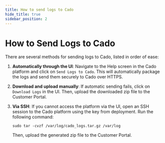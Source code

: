 ```yaml
---
title: How to send logs to Cado
hide_title: true
sidebar_position: 2
---
```


# How to Send Logs to Cado

There are several methods for sending logs to Cado, listed in order of ease:

1. **Automatically through the UI**: Navigate to the Help screen in the Cado platform and click on `Send Logs to Cado`. This will automatically package the logs and send them securely to Cado over HTTPS.
  
2. **Download and upload manually**: If automatic sending fails, click on `Download Logs` in the UI. Then, upload the downloaded zip file to the Customer Portal.

3. **Via SSH**: If you cannot access the platform via the UI, open an SSH session to the Cado platform using the key from deployment. Run the following command:
   ```
   sudo tar -cvzf /var/log/cado_logs.tar.gz /var/log
   ```
   Then, upload the generated zip file to the Customer Portal.